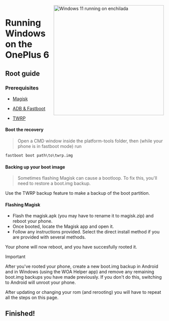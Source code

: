<img align="right" src="https://github.com/Daniel224455/WoA-on-OnePlus6-Series/blob/main/enchilada.png" width="350" alt="Windows 11 running on enchilada">

# Running Windows on the OnePlus 6

## Root guide

### Prerequisites
- [Magisk](https://github.com/topjohnwu/Magisk/releases/latest)

- [ADB & Fastboot](https://developer.android.com/studio/releases/platform-tools)

- [TWRP](https://github.com/Daniel224455/WoA-on-OnePlus6-Series/releases/tag/Recovery)

#### Boot the recovery
> Open a CMD window inside the platform-tools folder, then (while your phone is in fastboot mode) run
```cmd
fastboot boot path\to\twrp.img
```

#### Backing up your boot image
> Sometimes flashing Magisk can cause a bootloop. To fix this, you'll need to restore a boot.img backup.

Use the TWRP backup feature to make a backup of the boot partition.

#### Flashing Magisk
- Flash the magisk.apk (you may have to rename it to magisk.zip) and reboot your phone. 
- Once booted, locate the Magisk app and open it.
- Follow any instructions provided. Select the direct install method if you are provided with several methods.

Your phone will now reboot, and you have succesfully rooted it.

> [!IMPORTANT]
> After you've rooted your phone, create a new boot.img backup in Android and in Windows (using the WOA Helper app) and remove any remaining boot.img backups you have made previously. If you don't do this, switching to Android will unroot your phone.
> 
> After updating or changing your rom (and rerooting) you will have to repeat all the steps on this page.

## Finished!

